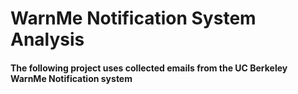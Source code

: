 # WarnMe Notification System Analysis

#### The following project uses collected emails from the UC Berkeley WarnMe Notification system
